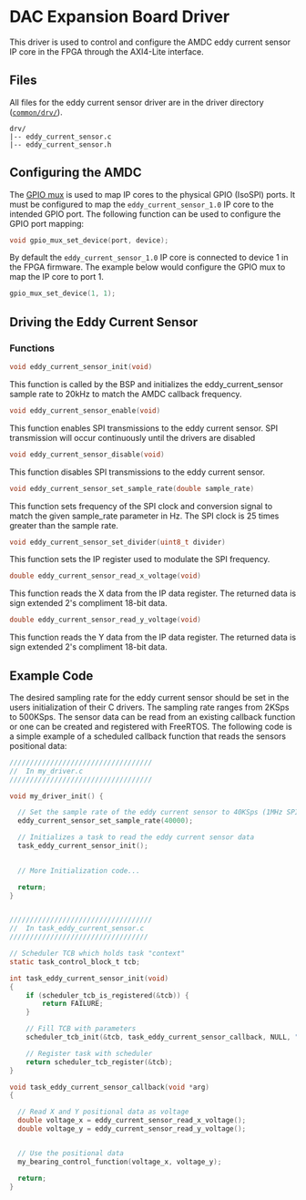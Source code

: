 # DAC Expansion Board Driver

This driver is used to control and configure the AMDC eddy current sensor IP core in the FPGA through the AXI4-Lite interface.

## Files
All files for the eddy current sensor driver are in the driver directory ([`common/drv/`](/sdk/bare/common/drv/)).

```
drv/
|-- eddy_current_sensor.c
|-- eddy_current_sensor.h
```

## Configuring the AMDC

The [GPIO mux](GPIO_Mux.md) is used to map IP cores to the physical GPIO (IsoSPI) ports. It must be configured to map the `eddy_current_sensor_1.0` IP core to the intended GPIO port. The following function can be used to configure the GPIO port mapping:

```C 
void gpio_mux_set_device(port, device);
```

By default the `eddy_current_sensor_1.0` IP core is connected to device 1 in the FPGA firmware. The example below would configure the GPIO mux to map the IP core to port 1.

```C
gpio_mux_set_device(1, 1);
```

## Driving the Eddy Current Sensor
### Functions
```C
void eddy_current_sensor_init(void)
```

This function is called by the BSP and initializes the eddy_current_sensor sample rate to 20kHz to match the AMDC callback frequency.

```C
void eddy_current_sensor_enable(void)
```

This function enables SPI transmissions to the eddy current sensor. SPI transmission will occur continuously until the drivers are disabled

```C
void eddy_current_sensor_disable(void)
```

This function disables SPI transmissions to the eddy current sensor.

```C
void eddy_current_sensor_set_sample_rate(double sample_rate)
```

This function sets frequency of the SPI clock and conversion signal to match the given sample_rate parameter in Hz. The SPI clock is 25 times greater than the sample rate. 

```C
void eddy_current_sensor_set_divider(uint8_t divider)
```

This function sets the IP register used to modulate the SPI frequency.

```C
double eddy_current_sensor_read_x_voltage(void)
```

This function reads the X data from the IP data register. The returned data is sign extended 2's compliment 18-bit data.

```C
double eddy_current_sensor_read_y_voltage(void)
```

This function reads the Y data from the IP data register. The returned data is sign extended 2's compliment 18-bit data.

## Example Code

The desired sampling rate for the eddy current sensor should be set in the users initialization of their C drivers. The sampling rate ranges from 2KSps to 500KSps. The sensor data can be read from an existing callback function or one can be created and registered with FreeRTOS. The following code is a simple example of a scheduled callback function that reads the sensors positional data:

```C
///////////////////////////////////
//  In my_driver.c  
///////////////////////////////////

void my_driver_init() {

  // Set the sample rate of the eddy current sensor to 40KSps (1MHz SPI clock)
  eddy_current_sensor_set_sample_rate(40000);

  // Initializes a task to read the eddy current sensor data
  task_eddy_current_sensor_init();

  
  // More Initialization code...

  return;
}


///////////////////////////////////
//  In task_eddy_current_sensor.c   
//////////////////////////////////

// Scheduler TCB which holds task "context"
static task_control_block_t tcb;

int task_eddy_current_sensor_init(void)
{
    if (scheduler_tcb_is_registered(&tcb)) {
        return FAILURE;
    }

    // Fill TCB with parameters
    scheduler_tcb_init(&tcb, task_eddy_current_sensor_callback, NULL, "eddy_current", TASK_DAC_INTERVAL_USEC);

    // Register task with scheduler
    return scheduler_tcb_register(&tcb);
}

void task_eddy_current_sensor_callback(void *arg)
{

  // Read X and Y positional data as voltage
  double voltage_x = eddy_current_sensor_read_x_voltage();
  double voltage_y = eddy_current_sensor_read_y_voltage();


  // Use the positional data
  my_bearing_control_function(voltage_x, voltage_y);

  return;
}
```